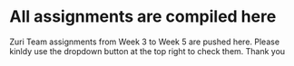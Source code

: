 # All assignments are compiled here
Zuri Team assignments from Week 3 to Week 5 are pushed here. Please kinldy use the dropdown button at the top right to check them. Thank you
